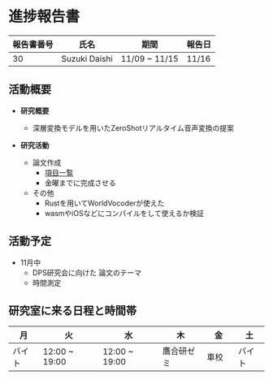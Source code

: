 
# 進捗報告書

報告書番号 | 氏名   | 期間         | 報告日
----- | ---- | ---------- | ---
30    | Suzuki Daishi | 11/09 ~ 11/15 | 11/16

## 活動概要

- **研究概要**
  - 深層変換モデルを用いたZeroShotリアルタイム音声変換の提案

- **研究活動**
  - 論文作成
    - [項目一覧](https://chivalrous-bass-90a.notion.site/2d4fd57cf59f4623b995acad8c03fe9d)
    - 金曜までに完成させる
  - その他
    - Rustを用いてWorldVocoderが使えた
    - wasmやiOSなどにコンパイルをして使えるか検証

## 活動予定

- 11月中
  - DPS研究会に向けた 論文のテーマ
  - 時間測定

## 研究室に来る日程と時間帯

| 月             | 火            | 水            | 木            | 金             | 土
| ------------- | ------------- | ------------- | ------------- | ------------- | -------------
| バイト | 12:00 ~ 19:00  | 12:00 ~ 19:00 | 鷹合研ゼミ | 車校　| バイト